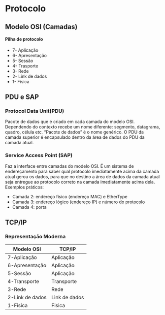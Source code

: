 # Protocolo

## Modelo OSI (Camadas)
#### Pilha de protocolo

* 7- Aplicação
* 6- Apresentação
* 5- Sessão
* 4- Trasporte
* 3- Rede
* 2- Link de dados
* 1- Fisica


## PDU e SAP

### Protocol Data Unit(PDU)

Pacote de dados que é criado em cada camada do modelo OSI. Dependendo do contexto recebe um
nome diferente: segmento, datagrama, quadro, célula etc. “Pacote de dados” é o nome genérico.
O PDU da camada superior é encapsulado dentro da área de dados do PDU da camada atual.

### Service Access Point (SAP)
Faz a interface entre camadas do modelo OSI. É um sistema de endereçamento para saber qual
protocolo imediatamente acima da camada atual gerou os dados, para que no destino a área de
dados da camada atual seja entregue ao protocolo correto na camada imediatamente acima dela.
Exemplos práticos:

* Camada 2: endereço físico (endereço MAC) e EtherType
* Camada 3: endereço lógico (endereço IP) e número do protocolo
*  Camada 4: porta

## TCP/IP

### Representação Moderna

| Modelo OSI |  TCP/IP |
|----|----|
| 7-Aplicação | Aplicação |
| 6-Apresentação | Aplicação |
| 5-Sessão | Aplicação |
| 4-Transporte | Transporte |
| 3-Rede | Rede |
| 2-Link de dados | Link de dados |
| 1-Fisica | Fisica |


 



